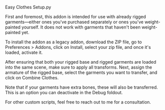 Easy Clothes Setup.py

First and foremost, this addon is intended for use with already rigged garments—either ones you've purchased separately or ones you've weight-painted yourself. It does not work with garments that haven't been weight-painted yet.

To install the addon as a legacy addon, download the ZIP file, go to Preferences > Addons, click on Install, select your zip file, and once it's loaded, activate it.

After ensuring that both your rigged base and rigged garments are loaded into the same scene, make sure to apply all transforms. Next, assign the armature of the rigged base, select the garments you want to transfer, and click on Combine Clothes.

Note that if your garments have extra bones, these will also be transferred. This is an option you can deactivate in the Debug foldout.

For other custom scripts, feel free to reach out to me for a consultation.
